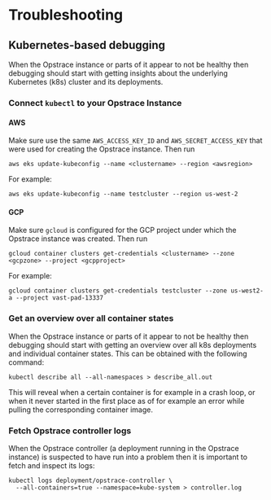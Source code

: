 # Troubleshooting

## Kubernetes-based debugging

When the Opstrace instance or parts of it appear to not be healthy then debugging should start with getting insights about the underlying Kubernetes (k8s) cluster and its deployments.

### Connect `kubectl` to your Opstrace Instance


<!--tabs-->
#### AWS

Make sure use the same `AWS_ACCESS_KEY_ID` and `AWS_SECRET_ACCESS_KEY` that were used for creating the Opstrace instance.
Then run

```text
aws eks update-kubeconfig --name <clustername> --region <awsregion>
```

For example:

```text
aws eks update-kubeconfig --name testcluster --region us-west-2
```

#### GCP

Make sure `gcloud` is configured for the GCP project under which the Opstrace instance was created.
Then run

```text
gcloud container clusters get-credentials <clustername> --zone <gcpzone> --project <gcpproject>
```

For example:

```text
gcloud container clusters get-credentials testcluster --zone us-west2-a --project vast-pad-13337
```

<!--/tabs-->

### Get an overview over all container states

When the Opstrace instance or parts of it appear to not be healthy then debugging should start with getting an overview over all k8s deployments and individual container states.
This can be obtained with the following command:

```text
kubectl describe all --all-namespaces > describe_all.out
```

This will reveal when a certain container is for example in a crash loop, or when it never started in the first place as of for example an error while pulling the corresponding container image.

### Fetch Opstrace controller logs

When the Opstrace controller (a deployment running in the Opstrace instance) is suspected to have run into a problem then it is important to fetch and inspect its logs:

```text
kubectl logs deployment/opstrace-controller \
  --all-containers=true --namespace=kube-system > controller.log
```
